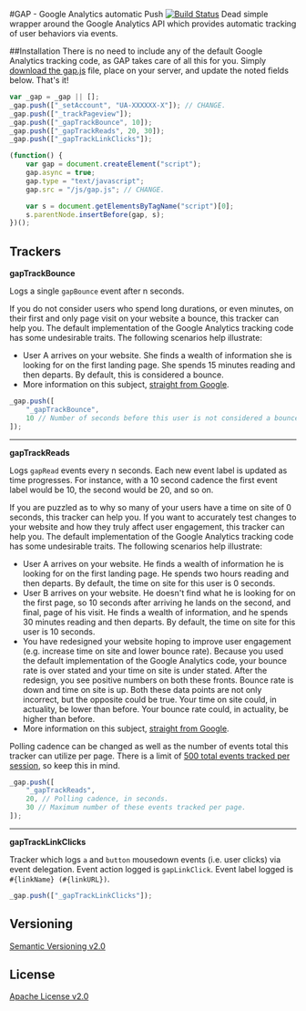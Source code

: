 #GAP - Google Analytics automatic Push [![Build Status](https://travis-ci.org/rockymadden/gap.png?branch=master)](https://travis-ci.org/rockymadden/gap)
Dead simple wrapper around the Google Analytics API which provides automatic tracking of user behaviors via events.

##Installation
There is no need to include any of the default Google Analytics tracking code, as GAP takes care of all this for you. Simply [download the gap.js](https://raw.github.com/rockymadden/gap/master/gap.js) file, place on your server, and update the noted fields below. That's it!

```javascript
var _gap = _gap || [];
_gap.push(["_setAccount", "UA-XXXXXX-X"]); // CHANGE.
_gap.push(["_trackPageview"]);
_gap.push(["_gapTrackBounce", 10]);
_gap.push(["_gapTrackReads", 20, 30]);
_gap.push(["_gapTrackLinkClicks"]);

(function() {
	var gap = document.createElement("script");
	gap.async = true;
	gap.type = "text/javascript";
	gap.src = "/js/gap.js"; // CHANGE.

	var s = document.getElementsByTagName("script")[0];
	s.parentNode.insertBefore(gap, s);
})();
```

## Trackers

__gapTrackBounce__

Logs a single ```gapBounce``` event after n seconds. 

If you do not consider users who spend long durations, or even minutes, on their first and only page visit on your website a bounce, this tracker can help you. The default implementation of the Google Analytics tracking code has some undesirable traits. The following scenarios help illustrate: 

* User A arrives on your website. She finds a wealth of information she is looking for on the first landing page. She spends 15 minutes reading and then departs. By default, this is considered a bounce.
* More information on this subject, [straight from Google](http://analytics.blogspot.com/2012/07/tracking-adjusted-bounce-rate-in-google.html).


```javascript
_gap.push([
	"_gapTrackBounce",
	10 // Number of seconds before this user is not considered a bounce.
]);
```

-----

__gapTrackReads__

Logs ```gapRead``` events every n seconds. Each new event label is updated as time progresses. For instance, with a 10 second cadence the first event label would be 10, the second would be 20, and so on.

If you are puzzled as to why so many of your users have a time on site of 0 seconds, this tracker can help you. If you want to accurately test changes to your website and how they truly affect user engagement, this tracker can help you. The default implementation of the Google Analytics tracking code has some undesirable traits. The following scenarios help illustrate: 

* User A arrives on your website. He finds a wealth of information he is looking for on the first landing page. He spends two hours reading and then departs. By default, the time on site for this user is 0 seconds.
* User B arrives on your website. He doesn't find what he is looking for on the first page, so 10 seconds after arriving he lands on the second, and final, page of his visit. He finds a wealth of information, and he spends 30 minutes reading and then departs. By default, the time on site for this user is 10 seconds.
* You have redesigned your website hoping to improve user engagement (e.g. increase time on site and lower bounce rate). Because you used the default implementation of the Google Analytics code, your bounce rate is over stated and your time on site is under stated. After the redesign, you see positive numbers on both these fronts. Bounce rate is down and time on site is up. Both these data points are not only incorrect, but the opposite could be true. Your time on site could, in actuality, be lower than before. Your bounce rate could, in actuality, be higher than before.
* More information on this subject, [straight from Google](http://analytics.blogspot.com/2012/07/tracking-adjusted-bounce-rate-in-google.html).

Polling cadence can be changed as well as the number of events total this tracker can utilize per page. There is a limit of [500 total events tracked per session](https://developers.google.com/analytics/devguides/collection/gajs/limits-quotas), so keep this in mind.

```javascript
_gap.push([
	"_gapTrackReads",
	20, // Polling cadence, in seconds.
	30 // Maximum number of these events tracked per page.
]);
```

-----

__gapTrackLinkClicks__

Tracker which logs ```a``` and ```button``` mousedown events (i.e. user clicks) via event delegation. Event action logged is ```gapLinkClick```. Event label logged is ```#{linkName} (#{linkURL})```.

```javascript
_gap.push(["_gapTrackLinkClicks"]);
```

## Versioning
[Semantic Versioning v2.0](http://semver.org/)

## License
[Apache License v2.0](http://www.apache.org/licenses/LICENSE-2.0)